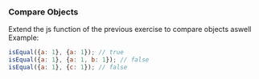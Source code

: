 ### Compare Objects

Extend the js function of the previous exercise to compare objects aswell 
Example:

```jsx
isEqual({a: 1}, {a: 1}); // true
isEqual({a: 1}, {a: 1, b: 1}); // false
isEqual({a: 1}, {c: 1}); // false
```
